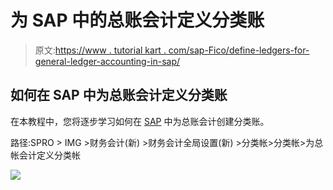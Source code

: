 # 为 SAP 中的总账会计定义分类账

> 原文:[https://www . tutorial kart . com/sap-Fico/define-ledgers-for-general-ledger-accounting-in-sap/](https://www.tutorialkart.com/sap-fico/define-ledgers-for-general-ledger-accounting-in-sap/)

## 如何在 SAP 中为总账会计定义分类账

在本教程中，您将逐步学习如何在 [SAP](https://www.tutorialkart.com/sap/what-is-sap-definition-of-erp-sap-systems/) 中为总账会计创建分类账。

路径:SPRO > IMG >财务会计(新) >财务会计全局设置(新) >分类帐>分类帐>为总帐会计定义分类帐

[![](../Images/925da31b32d6bc3827932f6c8afb11bb.png)](https://www.tutorialkart.com/)